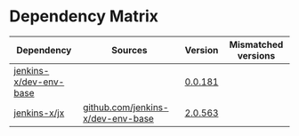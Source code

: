 # Dependency Matrix

Dependency | Sources | Version | Mismatched versions
---------- | ------- | ------- | -------------------
[jenkins-x/dev-env-base](https://github.com/jenkins-x/dev-env-base) |  | [0.0.181](https://github.com/jenkins-x/dev-env-base/releases/tag/v0.0.181) | 
[jenkins-x/jx](https://github.com/jenkins-x/jx) | [github.com/jenkins-x/dev-env-base](https://github.com/jenkins-x/dev-env-base) | [2.0.563](https://github.com/jenkins-x/jx/releases/tag/v2.0.563) | 
